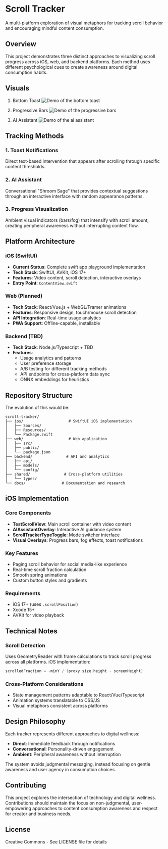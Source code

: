 # Scroll Tracker

A multi-platform exploration of visual metaphors for tracking scroll behavior and encouraging mindful content consumption.

## Overview

This project demonstrates three distinct approaches to visualizing scroll progress across iOS, web, and backend platforms. Each method uses different psychological cues to create awareness around digital consumption habits.

## Visuals

1. Bottom Toast 
![Demo of the bottom toast](demo_assets/bottom_toast_demo.GIF)

2. Progressive Bars
![Demo of the progressive bars](demo_assets/bars_demo.GIF)

3. AI Assistant 
![Demo of the ai assistant](demo_assets/ai_assistant_demo.GIF)





## Tracking Methods

### 1. Toast Notifications
Direct text-based intervention that appears after scrolling through specific content thresholds.

### 2. AI Assistant
Conversational "Shroom Sage" that provides contextual suggestions through an interactive interface with random appearance patterns.

### 3. Progress Visualization  
Ambient visual indicators (bars/fog) that intensify with scroll amount, creating peripheral awareness without interrupting content flow.

## Platform Architecture

### iOS (SwiftUI)
- **Current Status**: Complete swift app playground implementation
- **Tech Stack**: SwiftUI, AVKit, iOS 17+
- **Features**: Video content, scroll detection, interactive overlays
- **Entry Point**: `ContentView.swift`

### Web (Planned)
- **Tech Stack**: React/Vue.js + WebGL/Framer animations
- **Features**: Responsive design, touch/mouse scroll detection
- **API Integration**: Real-time usage analytics
- **PWA Support**: Offline-capable, installable

### Backend (TBD)
- **Tech Stack**: Node.js/Typescript + TBD
- **Features**: 
  - Usage analytics and patterns
  - User preference storage
  - A/B testing for different tracking methods
  - API endpoints for cross-platform data sync
  - ONNX embeddings for heuristics 

## Repository Structure
The evolution of this would be: 

```
scroll-tracker/
├── ios/                    # SwiftUI iOS implementation
│   ├── Sources/
│   ├── Resources/
│   └── Package.swift
├── web/                    # Web application
│   ├── src/
│   ├── public/
│   └── package.json
├── backend/               # API and analytics
│   ├── api/
│   ├── models/
│   └── config/
├── shared/               # Cross-platform utilities
│   └── types/
└── docs/                # Documentation and research
```

## iOS Implementation

### Core Components
- **TestScrollView**: Main scroll container with video content
- **AIAssistantOverlay**: Interactive AI guidance system
- **ScrollTrackerTypeToggle**: Mode switcher interface
- **Visual Overlays**: Progress bars, fog effects, toast notifications

### Key Features
- Paging scroll behavior for social media-like experience
- Real-time scroll fraction calculation
- Smooth spring animations
- Custom button styles and gradients

### Requirements
- iOS 17+ (uses `.scrollPosition`)
- Xcode 15+
- AVKit for video playback

## Technical Notes

### Scroll Detection
Uses GeometryReader with frame calculations to track scroll progress across all platforms. iOS implementation:

```swift
scrolledFraction = -minY / (proxy.size.height - screenHeight)
```

### Cross-Platform Considerations
- State management patterns adaptable to React/Vue/Typescript
- Animation systems translatable to CSS/JS
- Visual metaphors consistent across platforms

## Design Philosophy

Each tracker represents different approaches to digital wellness:
- **Direct**: Immediate feedback through notifications
- **Conversational**: Personality-driven engagement
- **Ambient**: Peripheral awareness without interruption

The system avoids judgmental messaging, instead focusing on gentle awareness and user agency in consumption choices.


## Contributing

This project explores the intersection of technology and digital wellness. Contributions should maintain the focus on non-judgmental, user-empowering approaches to content consumption awareness and respect for creator and business needs.

## License

Creative Commons - See LICENSE file for details
